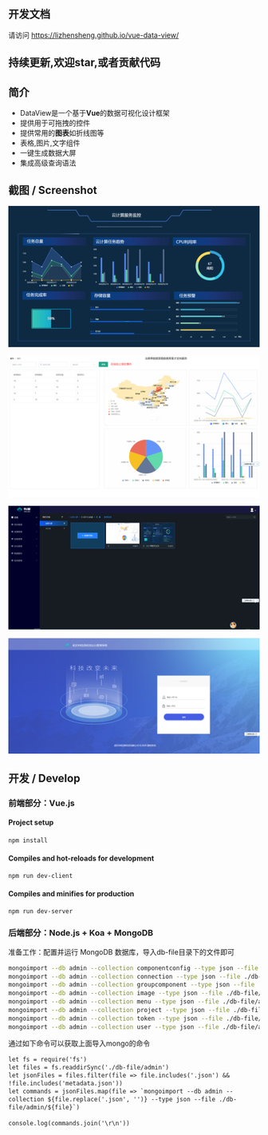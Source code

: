 ## 开发文档
请访问 https://lizhensheng.github.io/vue-data-view/

## 持续更新,欢迎star,或者贡献代码

## 简介

* DataView是一个基于**Vue**的数据可视化设计框架
* 提供用于可拖拽的控件
* 提供常用的**图表**如折线图等
* 表格,图片,文字组件
* 一键生成数据大屏
* 集成高级查询语法

## 截图 / Screenshot

![image-1](./vuedoc/cloud-computing.png)

![image-2](./vuedoc/statistical-query.png)

![image-3](./vuedoc/manager-project.png)

![image-4](./vuedoc/login-form.png)

## 开发 / Develop

### 前端部分：Vue.js

#### Project setup

```
npm install
```

#### Compiles and hot-reloads for development

```
npm run dev-client
```

#### Compiles and minifies for production

```
npm run dev-server
```

### 后端部分：Node.js + Koa + MongoDB

准备工作：配置并运行 MongoDB 数据库，导入db-file目录下的文件即可

```bash
mongoimport --db admin --collection componentconfig --type json --file ./db-file/admin/componentconfig.json
mongoimport --db admin --collection connection --type json --file ./db-file/admin/connection.json
mongoimport --db admin --collection groupcomponent --type json --file ./db-file/admin/groupcomponent.json
mongoimport --db admin --collection image --type json --file ./db-file/admin/image.json
mongoimport --db admin --collection menu --type json --file ./db-file/admin/menu.json
mongoimport --db admin --collection project --type json --file ./db-file/admin/project.json
mongoimport --db admin --collection token --type json --file ./db-file/admin/token.json
mongoimport --db admin --collection user --type json --file ./db-file/admin/user.json
```

通过如下命令可以获取上面导入mongo的命令
```node
let fs = require('fs')
let files = fs.readdirSync('./db-file/admin')
let jsonFiles = files.filter(file => file.includes('.json') && !file.includes('metadata.json'))
let commands = jsonFiles.map(file => `mongoimport --db admin --collection ${file.replace('.json', '')} --type json --file ./db-file/admin/${file}`)

console.log(commands.join('\r\n'))
```
